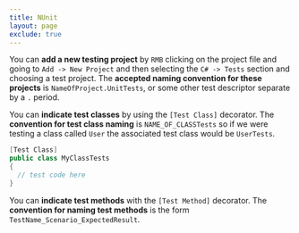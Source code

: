 ```yaml
---
title: NUnit
layout: page
exclude: true
---
```


You can **add a new testing project** by `RMB` clicking on the project file and going to `Add -> New Project` and then selecting the `C# -> Tests` section and choosing a test project. The **accepted naming convention for these projects** is `NameOfProject.UnitTests`, or some other test descriptor separate by a `.` period.

You can **indicate test classes** by using the `[Test Class]` decorator. The **convention for test class naming** is `NAME_OF_CLASSTests` so if we were testing a class called `User` the associated test class would be `UserTests`. 
```csharp
[Test Class]
public class MyClassTests
{
  // test code here
}
```

You can **indicate test methods** with the `[Test Method]` decorator. The **convention for naming test methods** is the form `TestName_Scenario_ExpectedResult`.
```csharp

```
<!--stackedit_data:
eyJoaXN0b3J5IjpbMTIzNDQ1ODg0NiwtMjAyMDU1NzQyMywtMT
c4OTc1MTk5OV19
-->